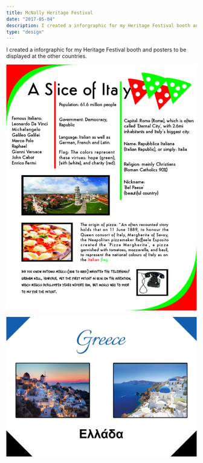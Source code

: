 ```yaml
---
title: McNally Heritage Festival
date: "2017-05-04"
description: I created a inforgraphic for my Heritage Festival booth and posters to be displayed at the other countries.
type: "design"
---
```


I created a inforgraphic for my Heritage Festival booth and posters to be displayed at the other countries.

![Italy inforgraphic](./infographic-01.jpg "Italy inforgraphic")

![Greece poster](./greece.png "Greece poster")